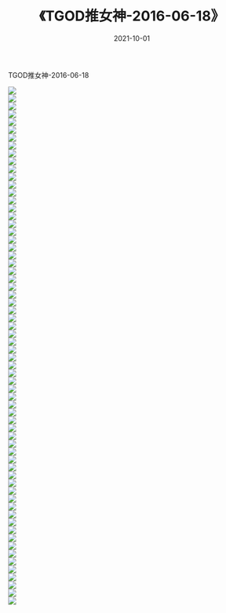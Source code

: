 ﻿---
layout: post
title:  《TGOD推女神-2016-06-18》
date:   2021-10-01
img: http://img.660000.xyz/Sharelink/网络美图/2021/TGOD推女神-2016-06-18/000.jpg
categories: [美女, 清纯, 唯美]
---

TGOD推女神-2016-06-18

  ![](http://img.660000.xyz/Sharelink/网络美图/2021/TGOD推女神-2016-06-18/001.jpg) <br> ![](http://img.660000.xyz/Sharelink/网络美图/2021/TGOD推女神-2016-06-18/002.jpg) <br> ![](http://img.660000.xyz/Sharelink/网络美图/2021/TGOD推女神-2016-06-18/003.jpg) <br> ![](http://img.660000.xyz/Sharelink/网络美图/2021/TGOD推女神-2016-06-18/004.jpg) <br> ![](http://img.660000.xyz/Sharelink/网络美图/2021/TGOD推女神-2016-06-18/005.jpg) <br> ![](http://img.660000.xyz/Sharelink/网络美图/2021/TGOD推女神-2016-06-18/006.jpg) <br> ![](http://img.660000.xyz/Sharelink/网络美图/2021/TGOD推女神-2016-06-18/007.jpg) <br> ![](http://img.660000.xyz/Sharelink/网络美图/2021/TGOD推女神-2016-06-18/008.jpg) <br> ![](http://img.660000.xyz/Sharelink/网络美图/2021/TGOD推女神-2016-06-18/009.jpg) <br> ![](http://img.660000.xyz/Sharelink/网络美图/2021/TGOD推女神-2016-06-18/010.jpg) <br> ![](http://img.660000.xyz/Sharelink/网络美图/2021/TGOD推女神-2016-06-18/011.jpg) <br> ![](http://img.660000.xyz/Sharelink/网络美图/2021/TGOD推女神-2016-06-18/012.jpg) <br> ![](http://img.660000.xyz/Sharelink/网络美图/2021/TGOD推女神-2016-06-18/013.jpg) <br> ![](http://img.660000.xyz/Sharelink/网络美图/2021/TGOD推女神-2016-06-18/014.jpg) <br> ![](http://img.660000.xyz/Sharelink/网络美图/2021/TGOD推女神-2016-06-18/015.jpg) <br> ![](http://img.660000.xyz/Sharelink/网络美图/2021/TGOD推女神-2016-06-18/016.jpg) <br> ![](http://img.660000.xyz/Sharelink/网络美图/2021/TGOD推女神-2016-06-18/017.jpg) <br> ![](http://img.660000.xyz/Sharelink/网络美图/2021/TGOD推女神-2016-06-18/018.jpg) <br> ![](http://img.660000.xyz/Sharelink/网络美图/2021/TGOD推女神-2016-06-18/019.jpg) <br> ![](http://img.660000.xyz/Sharelink/网络美图/2021/TGOD推女神-2016-06-18/020.jpg) <br> ![](http://img.660000.xyz/Sharelink/网络美图/2021/TGOD推女神-2016-06-18/021.jpg) <br> ![](http://img.660000.xyz/Sharelink/网络美图/2021/TGOD推女神-2016-06-18/022.jpg) <br> ![](http://img.660000.xyz/Sharelink/网络美图/2021/TGOD推女神-2016-06-18/023.jpg) <br> ![](http://img.660000.xyz/Sharelink/网络美图/2021/TGOD推女神-2016-06-18/024.jpg) <br> ![](http://img.660000.xyz/Sharelink/网络美图/2021/TGOD推女神-2016-06-18/025.jpg) <br> ![](http://img.660000.xyz/Sharelink/网络美图/2021/TGOD推女神-2016-06-18/026.jpg) <br> ![](http://img.660000.xyz/Sharelink/网络美图/2021/TGOD推女神-2016-06-18/027.jpg) <br> ![](http://img.660000.xyz/Sharelink/网络美图/2021/TGOD推女神-2016-06-18/028.jpg) <br> ![](http://img.660000.xyz/Sharelink/网络美图/2021/TGOD推女神-2016-06-18/029.jpg) <br> ![](http://img.660000.xyz/Sharelink/网络美图/2021/TGOD推女神-2016-06-18/030.jpg) <br> ![](http://img.660000.xyz/Sharelink/网络美图/2021/TGOD推女神-2016-06-18/031.jpg) <br> ![](http://img.660000.xyz/Sharelink/网络美图/2021/TGOD推女神-2016-06-18/032.jpg) <br> ![](http://img.660000.xyz/Sharelink/网络美图/2021/TGOD推女神-2016-06-18/033.jpg) <br> ![](http://img.660000.xyz/Sharelink/网络美图/2021/TGOD推女神-2016-06-18/034.jpg) <br> ![](http://img.660000.xyz/Sharelink/网络美图/2021/TGOD推女神-2016-06-18/035.jpg) <br> ![](http://img.660000.xyz/Sharelink/网络美图/2021/TGOD推女神-2016-06-18/036.jpg) <br> ![](http://img.660000.xyz/Sharelink/网络美图/2021/TGOD推女神-2016-06-18/037.jpg) <br> ![](http://img.660000.xyz/Sharelink/网络美图/2021/TGOD推女神-2016-06-18/038.jpg) <br> ![](http://img.660000.xyz/Sharelink/网络美图/2021/TGOD推女神-2016-06-18/039.jpg) <br> ![](http://img.660000.xyz/Sharelink/网络美图/2021/TGOD推女神-2016-06-18/040.jpg) <br> ![](http://img.660000.xyz/Sharelink/网络美图/2021/TGOD推女神-2016-06-18/041.jpg) <br> ![](http://img.660000.xyz/Sharelink/网络美图/2021/TGOD推女神-2016-06-18/042.jpg) <br> ![](http://img.660000.xyz/Sharelink/网络美图/2021/TGOD推女神-2016-06-18/043.jpg) <br> ![](http://img.660000.xyz/Sharelink/网络美图/2021/TGOD推女神-2016-06-18/044.jpg) <br> ![](http://img.660000.xyz/Sharelink/网络美图/2021/TGOD推女神-2016-06-18/045.jpg) <br> ![](http://img.660000.xyz/Sharelink/网络美图/2021/TGOD推女神-2016-06-18/046.jpg) <br> ![](http://img.660000.xyz/Sharelink/网络美图/2021/TGOD推女神-2016-06-18/047.jpg) <br> ![](http://img.660000.xyz/Sharelink/网络美图/2021/TGOD推女神-2016-06-18/048.jpg) <br> ![](http://img.660000.xyz/Sharelink/网络美图/2021/TGOD推女神-2016-06-18/049.jpg) <br> ![](http://img.660000.xyz/Sharelink/网络美图/2021/TGOD推女神-2016-06-18/050.jpg) <br> ![](http://img.660000.xyz/Sharelink/网络美图/2021/TGOD推女神-2016-06-18/051.jpg) <br> ![](http://img.660000.xyz/Sharelink/网络美图/2021/TGOD推女神-2016-06-18/052.jpg) <br> ![](http://img.660000.xyz/Sharelink/网络美图/2021/TGOD推女神-2016-06-18/053.jpg) <br> ![](http://img.660000.xyz/Sharelink/网络美图/2021/TGOD推女神-2016-06-18/054.jpg) <br> ![](http://img.660000.xyz/Sharelink/网络美图/2021/TGOD推女神-2016-06-18/055.jpg) <br> ![](http://img.660000.xyz/Sharelink/网络美图/2021/TGOD推女神-2016-06-18/056.jpg) <br> ![](http://img.660000.xyz/Sharelink/网络美图/2021/TGOD推女神-2016-06-18/057.jpg) <br> ![](http://img.660000.xyz/Sharelink/网络美图/2021/TGOD推女神-2016-06-18/058.jpg) <br> ![](http://img.660000.xyz/Sharelink/网络美图/2021/TGOD推女神-2016-06-18/059.jpg) <br> ![](http://img.660000.xyz/Sharelink/网络美图/2021/TGOD推女神-2016-06-18/060.jpg) <br> ![](http://img.660000.xyz/Sharelink/网络美图/2021/TGOD推女神-2016-06-18/061.jpg) <br> ![](http://img.660000.xyz/Sharelink/网络美图/2021/TGOD推女神-2016-06-18/062.jpg) <br> ![](http://img.660000.xyz/Sharelink/网络美图/2021/TGOD推女神-2016-06-18/063.jpg) <br> ![](http://img.660000.xyz/Sharelink/网络美图/2021/TGOD推女神-2016-06-18/064.jpg) <br> ![](http://img.660000.xyz/Sharelink/网络美图/2021/TGOD推女神-2016-06-18/065.jpg) <br> ![](http://img.660000.xyz/Sharelink/网络美图/2021/TGOD推女神-2016-06-18/066.jpg) <br>